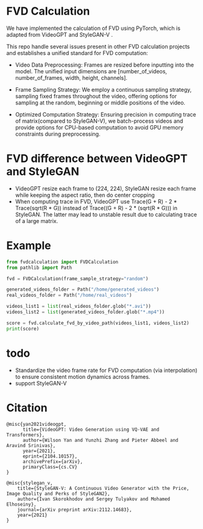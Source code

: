 # FVD Calculation
We have implemented the calculation of FVD using PyTorch, which is adapted from VideoGPT and StyleGAN-V .

This repo handle several issues present in other FVD calculation projects and establishes a unified standard for FVD computation:
* Video Data Preprocessing: Frames are resized before inputting into the model. The unified input dimensions are [number_of_videos, number_of_frames, width, height, channels]. 

* Frame Sampling Strategy: We employ a continuous sampling strategy, sampling fixed frames throughout the video, offering options for sampling at the random, beginning or middle positions of the video.

* Optimized Computation Strategy: Ensuring precision in computing trace of matrix(compared to StyleGAN-V), we batch-process videos and provide options for CPU-based computation to avoid GPU memory constraints during preprocessing.

# FVD difference between VideoGPT and StyleGAN
* VideoGPT resize each frame to (224, 224), StyleGAN resize each frame while keeping the aspect ratio, then do center cropping 
* When computing trace in FVD, VideoGPT use Trace(G + R) - 2 * Trace(sqrt(R * G)) instead of Trace((G + R) - 2 * (sqrt(R * G))) in StyleGAN. The latter may lead to unstable result due to calculating trace of a large matrix. 

# Example
```python
from fvdcalculation import FVDCalculation
from pathlib import Path

fvd = FVDCalculation(frame_sample_strategy="random")

generated_videos_folder = Path("/home/generated_videos")
real_videos_folder = Path("/home/real_videos")

videos_list1 = list(real_videos_folder.glob("*.avi"))
videos_list2 = list(generated_videos_folder.glob("*.mp4"))

score = fvd.calculate_fvd_by_video_path(videos_list1, videos_list2)
print(score)
```

# todo
* Standardize the video frame rate for FVD computation (via interpolation) to ensure consistent motion dynamics across frames. 
* support StyleGAN-V

# Citation
```
@misc{yan2021videogpt,
      title={VideoGPT: Video Generation using VQ-VAE and Transformers}, 
      author={Wilson Yan and Yunzhi Zhang and Pieter Abbeel and Aravind Srinivas},
      year={2021},
      eprint={2104.10157},
      archivePrefix={arXiv},
      primaryClass={cs.CV}
}

@misc{stylegan_v,
    title={StyleGAN-V: A Continuous Video Generator with the Price, Image Quality and Perks of StyleGAN2},
    author={Ivan Skorokhodov and Sergey Tulyakov and Mohamed Elhoseiny},
    journal={arXiv preprint arXiv:2112.14683},
    year={2021}
}
```
